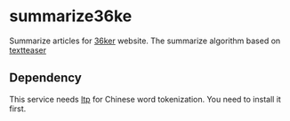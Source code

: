 summarize36ke
======

Summarize articles for [36ker](http://www.36kr.com/) website.
The summarize algorithm based on [textteaser](https://github.com/MojoJolo/textteaser)

## Dependency

This service needs [ltp](https://github.com/HIT-SCIR/ltp) for Chinese word tokenization. 
You need to install it first.

